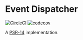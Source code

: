 # Event Dispatcher
[![CircleCI](https://circleci.com/gh/NathanBurkett/event-dispatcher.svg?style=svg)](https://circleci.com/gh/NathanBurkett/event-dispatcher)
[![codecov](https://codecov.io/gh/NathanBurkett/event-dispatcher/branch/master/graph/badge.svg)](https://codecov.io/gh/NathanBurkett/event-dispatcher)

A [PSR-14](https://www.php-fig.org/psr/psr-14/) implementation.
